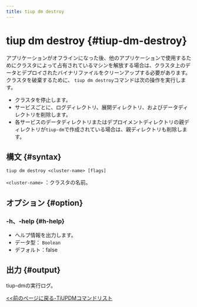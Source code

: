 ```yaml
---
title: tiup dm destroy
---
```


# tiup dm destroy {#tiup-dm-destroy}

アプリケーションがオフラインになった後、他のアプリケーションで使用するためにクラスタによって占有されているマシンを解放する場合は、クラスタ上のデータとデプロイされたバイナリファイルをクリーンアップする必要があります。クラスタを破棄するために、 `tiup dm destroy`コマンドは次の操作を実行します。

-   クラスタを停止します。
-   サービスごとに、ログディレクトリ、展開ディレクトリ、およびデータディレクトリを削除します。
-   各サービスのデータディレクトリまたはデプロイメントディレクトリの親ディレクトリが`tiup-dm`で作成されている場合は、親ディレクトリも削除します。

## 構文 {#syntax}

```shell
tiup dm destroy <cluster-name> [flags]
```

`<cluster-name>` ：クラスタの名前。

## オプション {#option}

### -h、-help {#h-help}

-   ヘルプ情報を出力します。
-   データ型： `Boolean`
-   デフォルト：false

## 出力 {#output}

tiup-dmの実行ログ。

[&lt;&lt;前のページに戻る-TiUPDMコマンドリスト](/tiup/tiup-component-dm.md#command-list)
